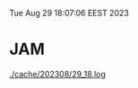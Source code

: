 Tue Aug 29 18:07:06 EEST 2023
# JAM
<a href='./cache/202308/29_18.log'>./cache/202308/29_18.log</a>
